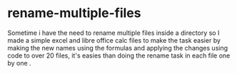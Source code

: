 # rename-multiple-files
Sometime i have the need to rename multiple files inside a directory so I made a simple excel and libre office calc files to make the task easier by making the new names using the formulas and applying the changes using code to over 20 files, it's easies than doing the rename task in each file one by one .
